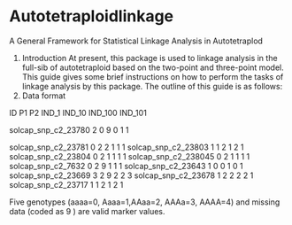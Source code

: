 # Autotetraploidlinkage
A General Framework for Statistical Linkage Analysis in Autotetraplod

1.	Introduction
At present, this package is used to linkage analysis in the full-sib of autotetraploid based on the two-point and three-point model. This guide gives some brief instructions on how to perform the tasks of linkage analysis by this package. The outline of this guide is as follows: 
2.	Data format

ID                        P1   P2  IND_1  IND_10  IND_100  IND_101

solcap_snp_c2_23780       2    0     9       0       1        1

solcap_snp_c2_23781       0    2     2       1       1        1
solcap_snp_c2_23803       1    1     2       1       2        1
solcap_snp_c2_23804       0    2     1       1       1        1
solcap_snp_c2_238045      0    2     1       1       1        1
solcap_snp_c2_7632        0    2     9       1       1        1
solcap_snp_c2_23643       1    0     0       1       0        1
solcap_snp_c2_23669       3    2     9       2       2        3
solcap_snp_c2_23678       1    2     2       2       2        1
solcap_snp_c2_23717       1    1     2       1       2        1

Five genotypes (aaaa=0, Aaaa=1,AAaa=2, AAAa=3, AAAA=4) and missing data (coded as 9 ) are valid marker values. 



